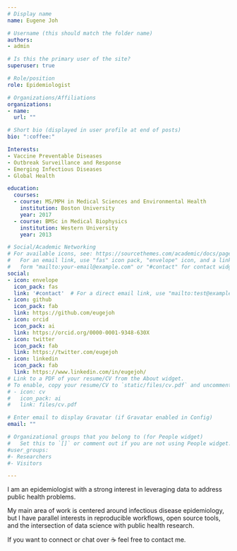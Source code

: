 ```yaml
---
# Display name
name: Eugene Joh

# Username (this should match the folder name)
authors:
- admin

# Is this the primary user of the site?
superuser: true

# Role/position
role: Epidemiologist

# Organizations/Affiliations
organizations:
- name: 
  url: ""

# Short bio (displayed in user profile at end of posts)
bio: ":coffee:"

Interests:
- Vaccine Preventable Diseases
- Outbreak Surveillance and Response  
- Emerging Infectious Diseases
- Global Health

education:
  courses:
  - course: MS/MPH in Medical Sciences and Environmental Health
    institution: Boston University
    year: 2017
  - course: BMSc in Medical Biophysics
    institution: Western University
    year: 2013

# Social/Academic Networking
# For available icons, see: https://sourcethemes.com/academic/docs/page-builder/#icons
#   For an email link, use "fas" icon pack, "envelope" icon, and a link in the
#   form "mailto:your-email@example.com" or "#contact" for contact widget.
social:
- icon: envelope
  icon_pack: fas
  link: '#contact'  # For a direct email link, use "mailto:test@example.org".
- icon: github
  icon_pack: fab
  link: https://github.com/eugejoh
- icon: orcid
  icon_pack: ai
  link: https://orcid.org/0000-0001-9348-630X
- icon: twitter
  icon_pack: fab
  link: https://twitter.com/eugejoh
- icon: linkedin
  icon_pack: fab
  link: https://www.linkedin.com/in/eugejoh/
# Link to a PDF of your resume/CV from the About widget.
# To enable, copy your resume/CV to `static/files/cv.pdf` and uncomment the lines below.
# - icon: cv
#   icon_pack: ai
#   link: files/cv.pdf

# Enter email to display Gravatar (if Gravatar enabled in Config)
email: ""

# Organizational groups that you belong to (for People widget)
#   Set this to `[]` or comment out if you are not using People widget.
#user_groups:
#- Researchers
#- Visitors

---
```


I am an epidemiologist with a strong interest in leveraging data to address public health problems. 

My main area of work is centered around infectious disease epidemiology, but I have parallel interests in reproducible workflows, open source tools, and the intersection of data science with public health research.

If you want to connect or chat over :coffee: feel free to contact me.



